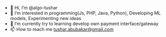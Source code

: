 - 👋 Hi, I’m @algo-tushar
- 👀 I’m interested in programming(Js, PHP, Java, Python), Developing ML models, Experimenting new ideas
- 🌱 I’m currently try to learning develop own payment interface/gateway
- 📫 How to reach me [tushar.abubakar@gmail.com](mailto:tushar.abubakar@gmail.com)
